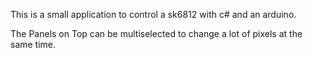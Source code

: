 This is a small application to control a sk6812 with c# and an arduino. 

The Panels on Top can be multiselected to change a lot of pixels at the same time. 
